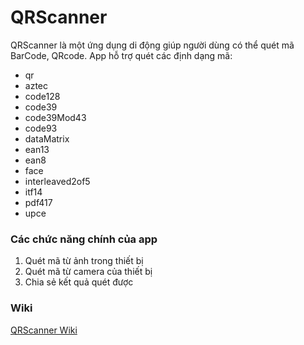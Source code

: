 # QRScanner
QRScanner là một ứng dụng di động giúp người dùng có thể quét mã BarCode, QRcode.
App hỗ trợ quét các định dạng mã:
* qr
* aztec
* code128
* code39
* code39Mod43
* code93
* dataMatrix
* ean13
* ean8
* face
* interleaved2of5
* itf14
* pdf417
* upce

### Các chức năng chính của app

1. Quét mã từ ảnh trong thiết bị
2. Quét mã từ camera của thiết bị
3. Chia sẻ kết quả quét được

### Wiki
[QRScanner Wiki](https://github.com/longtd08/QRScanner/wiki)

